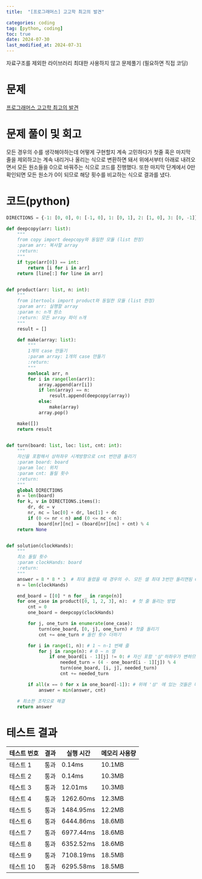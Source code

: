 ```yaml
---
title:  "[프로그래머스] 고고학 최고의 발견" 

categories: coding
tag: [python, coding]
toc: true
date: 2024-07-30
last_modified_at: 2024-07-31
---
```


자료구조를 제외한 라이브러리 최대한 사용하지 않고 문제풀기 (필요하면 직접 코딩)

# 문제
[프로그래머스 고고학 최고의 발견](https://school.programmers.co.kr/learn/courses/30/lessons/131702)

# 문제 풀이 및 회고
모든 경우의 수를 생각해야하는데 어떻게 구현할지 계속 고민하다가 첫줄 혹은 마지막 줄을 제외하고는 계속 내리거나 올리는 식으로 변환하면 돼서 위에서부터 아래로 내려오면서 모든 원소들을 0으로 바꿔주는 식으로 코드를 진행했다. 또한 마지막 단계에서 0만 확인되면 모든 원소가 0이 되므로 해당 횟수를 비교하는 식으로 결과를 냈다.

# 코드(python)
```python
DIRECTIONS = {-1: [0, 0], 0: [-1, 0], 1: [0, 1], 2: [1, 0], 3: [0, -1]}  # 0 ~ 3, 12시 ~ 9시. 시계방향

def deepcopy(arr: list):
    """
    from copy import deepcopy와 동일한 모듈 (list 한정)
    :param arr: 복사할 array
    :return:
    """
    if type(arr[0]) == int:
        return [i for i in arr]
    return [line[:] for line in arr]


def product(arr: list, n: int):
    """
    from itertools import product와 동일한 모듈 (list 한정)
    :param arr: 실행할 array
    :param n: n개 원소
    :return: 모든 array 파이 n개
    """
    result = []

    def make(array: list):
        """
        1개의 case 만들기
        :param array: 1개의 case 만들기
        :return:
        """
        nonlocal arr, n
        for i in range(len(arr)):
            array.append(arr[i])
            if len(array) == n:
                result.append(deepcopy(array))
            else:
                make(array)
            array.pop()

    make([])
    return result


def turn(board: list, loc: list, cnt: int):
    """
    자신을 포함해서 상하좌우 시계방향으로 cnt 번만큼 돌리기
    :param board: board
    :param loc: 위치
    :param cnt: 돌릴 횟수
    :return:
    """
    global DIRECTIONS
    n = len(board)
    for k, v in DIRECTIONS.items():
        dr, dc = v
        nr, nc = loc[0] + dr, loc[1] + dc
        if (0 <= nr < n) and (0 <= nc < n):
            board[nr][nc] = (board[nr][nc] + cnt) % 4
    return None


def solution(clockHands):
    """
    최소 돌릴 횟수
    :param clockHands: board
    :return:
    """
    answer = 8 * 8 * 3  # 최대 돌렸을 때 경우의 수. 모든 셀 최대 3번만 돌리면됨 0번이나 4번이나 동일
    n = len(clockHands)

    end_board = [[0] * n for _ in range(n)]
    for one_case in product([0, 1, 2, 3], n):  # 첫 줄 돌리는 방법
        cnt = 0
        one_board = deepcopy(clockHands)

        for j, one_turn in enumerate(one_case):
            turn(one_board, [0, j], one_turn) # 첫줄 돌리기
            cnt += one_turn # 돌린 횟수 더하기

        for i in range(1, n): # 1 ~ n-1 번째 줄
            for j in range(n): # 0 ~ n 열
                if one_board[i - 1][j] != 0: # 자신 포함 '상'하좌우가 변하므로 '상'에 것을 일단 0으로 만드는 방향으로 돌리기
                    needed_turn = (4 - one_board[i - 1][j]) % 4
                    turn(one_board, [i, j], needed_turn)
                    cnt += needed_turn

        if all(x == 0 for x in one_board[-1]): # 위에 '상' 에 있는 것들은 다 0으로 만들었으므로 마지막 줄만 확인하면 됨
            answer = min(answer, cnt)

    # 최소한 조작으로 해결
    return answer
```


# 테스트 결과


| 테스트 번호 | 결과 | 실행 시간 | 메모리 사용량 |
|-------------|------|-----------|---------------|
| 테스트 1    | 통과 | 0.14ms    | 10.1MB        |
| 테스트 2    | 통과 | 0.14ms    | 10.3MB        |
| 테스트 3    | 통과 | 12.01ms   | 10.3MB        |
| 테스트 4    | 통과 | 1262.60ms | 12.3MB        |
| 테스트 5    | 통과 | 1484.95ms | 12.2MB        |
| 테스트 6    | 통과 | 6444.86ms | 18.6MB        |
| 테스트 7    | 통과 | 6977.44ms | 18.6MB        |
| 테스트 8    | 통과 | 6352.52ms | 18.6MB        |
| 테스트 9    | 통과 | 7108.19ms | 18.5MB        |
| 테스트 10   | 통과 | 6295.58ms | 18.5MB        |

